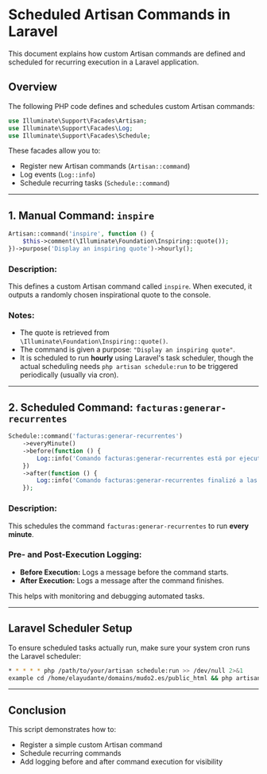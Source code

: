 # Scheduled Artisan Commands in Laravel

This document explains how custom Artisan commands are defined and scheduled for recurring execution in a Laravel application.

## Overview

The following PHP code defines and schedules custom Artisan commands:

```php
use Illuminate\Support\Facades\Artisan;
use Illuminate\Support\Facades\Log;
use Illuminate\Support\Facades\Schedule;
```

These facades allow you to:

-   Register new Artisan commands (`Artisan::command`)
-   Log events (`Log::info`)
-   Schedule recurring tasks (`Schedule::command`)

---

## 1. Manual Command: `inspire`

```php
Artisan::command('inspire', function () {
    $this->comment(\Illuminate\Foundation\Inspiring::quote());
})->purpose('Display an inspiring quote')->hourly();
```

### Description:

This defines a custom Artisan command called `inspire`. When executed, it outputs a randomly chosen inspirational quote to the console.

### Notes:

-   The quote is retrieved from `\Illuminate\Foundation\Inspiring::quote()`.
-   The command is given a purpose: `"Display an inspiring quote"`.
-   It is scheduled to run **hourly** using Laravel's task scheduler, though the actual scheduling needs `php artisan schedule:run` to be triggered periodically (usually via cron).

---

## 2. Scheduled Command: `facturas:generar-recurrentes`

```php
Schedule::command('facturas:generar-recurrentes')
    ->everyMinute()
    ->before(function () {
        Log::info('Comando facturas:generar-recurrentes está por ejecutarse a las ' . now());
    })
    ->after(function () {
        Log::info('Comando facturas:generar-recurrentes finalizó a las ' . now());
    });
```

### Description:

This schedules the command `facturas:generar-recurrentes` to run **every minute**.

### Pre- and Post-Execution Logging:

-   **Before Execution:** Logs a message before the command starts.
-   **After Execution:** Logs a message after the command finishes.

This helps with monitoring and debugging automated tasks.

---

## Laravel Scheduler Setup

To ensure scheduled tasks actually run, make sure your system cron runs the Laravel scheduler:

```bash
* * * * * php /path/to/your/artisan schedule:run >> /dev/null 2>&1
example cd /home/elayudante/domains/mudo2.es/public_html && php artisan schedule:run >> /dev/null 2>&1

```

---

## Conclusion

This script demonstrates how to:

-   Register a simple custom Artisan command
-   Schedule recurring commands
-   Add logging before and after command execution for visibility

